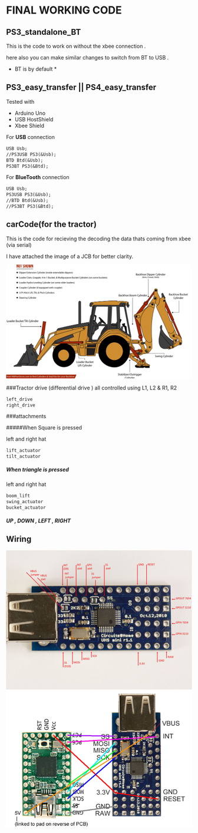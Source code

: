 # FINAL WORKING CODE


## PS3_standalone_BT

This is the code to work on without the xbee connection .

here also you can make similar changes to switch from BT to USB . 
* BT is by default *

## PS3_easy_transfer || PS4_easy_transfer

Tested with

- Arduino Uno 
- USB HostShield
- Xbee Shield

For **USB** connection 

	USB Usb;
	//PS3USB PS3(&Usb);
	BTD Btd(&Usb);
	PS3BT PS3(&Btd);

For **BlueTooth** connection

	USB Usb;
	PS3USB PS3(&Usb);
	//BTD Btd(&Usb);
	//PS3BT PS3(&Btd);
	

	
## carCode(for the tractor)

This is the code for recieving the decoding the data thats coming from xbee (via serial)

I have attached the image of a JCB for better clarity.

![](../docs/Backhoe-Cylinder-Identification-Diagram.jpg) 

###Tractor drive (differential drive )
all controlled using L1, L2 & R1, R2

	left_drive
	right_drive
	
	
###attachments 

#####When Square is pressed

left and right hat
	
	lift_actuator
	tilt_actuator
	
##### When triangle is pressed 

left and right hat 
	
	boom_lift
	swing_actuator
	bucket_actuator
	
##### UP , DOWN , LEFT , RIGHT  


## Wiring 

![](../docs/usb_host_mini.jpg) 
![](../docs/USB_Host_Shield_and_Teensy2.png) 